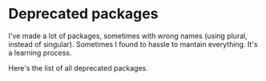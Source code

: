 # Deprecated packages

I've made a lot of packages, sometimes with wrong names (using plural, instead of singular). Sometimes I found to hassle to mantain everything. It's a learning process.

Here's the list of all deprecated packages.